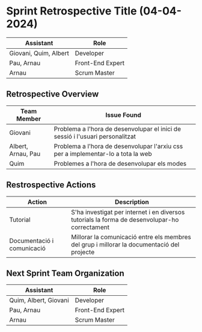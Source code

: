 # Sprint Retrospective Title (04-04-2024)

| Assistant  | Role  |  
|---|---|
| Giovani, Quim, Albert  | Developer  |   
| Pau, Arnau |  Front-End Expert |  
| Arnau |  Scrum Master |  

## Retrospective Overview 

| Team Member  | Issue Found  |  
|---|---|
| Giovani  | Problema a l'hora de desenvolupar el inici de sessió i l'usuari personalitzat  |   
| Albert, Arnau, Pau |  Problema a l'hora de desenvolupar l'arxiu css per a implementar-lo a tota la web |  
| Quim |  Problemes a l'hora de desenvolupar els modes |

## Restrospective Actions

| Action  | Description |  
|---|---|
| Tutorial  | S'ha investigat per internet i en diversos tutorials la forma de desenvolupar-ho correctament  |   
| Documentació i comunicació  | Millorar la comunicació entre els membres del grup i millorar la documentació del projecte |

## Next Sprint Team Organization

| Assistant  | Role  |  
|---|---|
| Quim, Albert, Giovani  | Developer  |   
| Pau, Arnau |  Front-End Expert |  
| Arnau |  Scrum Master |  
